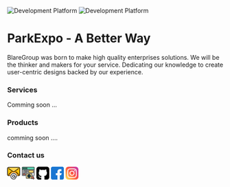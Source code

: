 ![Development Platform](https://img.shields.io/badge/Development-Mobile%20%7C%20Web-blue)
![Development Platform](https://img.shields.io/badge/Rating-4.5/5-success)

# ParkExpo - A Better Way

BlareGroup was born to make high quality enterprises solutions. We will be the thinker and makers for your service. Dedicating our knowledge to create user-centric designs backed by our experience. 

### Services

Comming soon ...

### Products

comming soon ....

### Contact us
<a href="mailto:blaregroup@googlegroups.com"><img src="/assets/img/icons/email2.png" title="Mail Us" height=30 width=30  /></a>
<a href="https://blaregroup.com"><img src="/assets/img/icons/website.png" title="Explore our web" height=30 width=30  /></a>
<a href="https://github.com/blaregroup"><img src="/assets/img/icons/github.png" title="Github" height=30 width=30  /></a>
<a href="https://facebook.com/blaregroup"><img src="/assets/img/icons/facebook.png" title="catch us on Facebook" height=30 width=30  /></a>
<a href="https://instagram.com/blaregroup"><img src="/assets/img/icons/instagram.png" title="catch us on Instagram" height=30 width=30  /></a>

